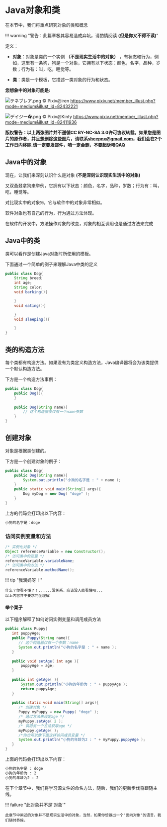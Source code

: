 # Java对象和类

在本节中，我们将重点研究对象的类和概念

!!! warning "警告：此篇章极其容易造成弃坑，请酌情阅读 **(但是你又不得不读)**"

定义：

- **对象**：对象是类的一个实例 **（不是现实生活中的对象）** ，有状态和行为，例如，这里有一条狗，狗是一个对象，它拥有以下状态：颜色，名字，品种，岁数；行为有：叫，吃，睡觉等。

- **类**：类是一个模板，它描述一类对象的行为和状态。

**您想象中的对象可能是:**

![テネブレア.png](https://eyling.top/image/images/2021/04/14/dx1.png)
© Pixiv@iren <https://www.pixiv.net/member_illust.php?mode=medium&illust_id=82432221>

![デイジー✿.png](https://eyling.top/image/images/2021/04/14/dx2.png)
© Pixiv@Kinty <https://www.pixiv.net/member_illust.php?mode=medium&illust_id=82411936>

**版权警告：以上两张图片并不遵循CC BY-NC-SA 3.0许可协议转载。如果您是图片的原作者，并且想删除这些图片，请联系<sheepnx@gmail.com>，我们会在2个工作日内移除.请一定要发邮件，咱一定会删，不要起诉咱QAQ**

## Java中的对象

现在，让我们来深刻认识什么是对象 **(不是深刻认识现实生活中的对象)**

又双叒叕拿狗来举例，它拥有以下状态：颜色，名字，品种，岁数；行为有：叫，吃，睡觉等。

对比现实中的对象`狗`，它与软件中的对象非常相似。

软件对象也有自己的行为，行为通过方法体现。

在软件的开发中，方法操作对象的改变，对象的相互调用也是通过方法来完成

## Java中的类

类可以看作是创建Java对象时所使用的模板。

下面通过一个简单的例子来理解Java中类的定义

```Java
public class Dog{
    String breed;
    int age;
    String color;
    void barking(){

    }
    void eating(){

    }
    void sleeping(){

    }
}
```

## 类的构造方法

每个类都有构造方法。如果没有为类定义构造方法，Java编译器将会为该类提供一个默认构造方法。

下方是一个构造方法事例：

```Java
public class Dog{
    public Dog(){
    }
 
    public Dog(String name){
        // 这个构造器仅仅有一个name参数
    }
}
```

## 创建对象

对象是根据类创建的。

下方是一个创建对象的例子：

```Java
public class Dog{
    public Dog(String name){
        System.out.println("小狗的名字是 : " + name ); 
    }
    public static void main(String[] args){
        Dog myDog = new Dog( "doge" );
    }
}
```

上方的代码会打印出以下内容：

```txt
小狗的名字是：doge
```

### 访问实例变量和方法

```Java
/* 实例化对象 */
Object referenceVariable = new Constructor();
/* 访问类中的变量 */
referenceVariable.variableName;
/* 访问类中的方法 */
referenceVariable.methodName();
```

!!! tip "我滴妈呀！"

    什么？你看不懂？！......没关系，应该没人能看懂吧...
    以上内容并不要求完全理解

#### 举个栗子

以下程序解释了如何访问实例变量和调用成员方法

```Java
public class Puppy{
   int puppyAge;
   public Puppy(String name){
      // 这个构造器仅有一个参数：name
      System.out.println("小狗的名字是 : " + name ); 
   }
 
   public void setAge( int age ){
       puppyAge = age;
   }
 
   public int getAge( ){
       System.out.println("小狗的年龄为 : " + puppyAge ); 
       return puppyAge;
   }
 
   public static void main(String[] args){
      /* 创建对象 */
      Puppy myPuppy = new Puppy( "doge" );
      /* 通过方法来设定age */
      myPuppy.setAge( 2 );
      /* 调用另一个方法获取age */
      myPuppy.getAge( );
      /*你也可以像下面这样访问成员变量 */
      System.out.println("小狗的年龄为2 : " + myPuppy.puppyAge ); 
   }
}
```

上面的代码会打印出以下内容：

```txt
小狗的名字是 : doge
小狗的年龄为 : 2
小狗的年龄为2 : 2
```

在下个章节中，我们将学习源文件的命名方法，随后，我们的更新步伐将跟随主线。

!!! failure "此对象并不是'对象'"

    此章节中阐述的对象并不是现实生活中的对象，当然，如果你想做出一个"面向对象"的语言，我们随时恭候。
